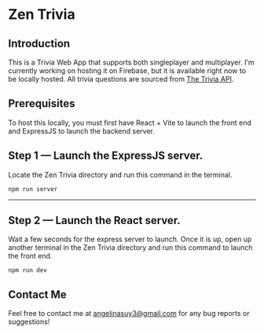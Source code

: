 # Zen Trivia

## Introduction

This is a Trivia Web App that supports both singleplayer and multiplayer. I'm currently working on hosting it on Firebase, but it is available right now to be locally hosted. All trivia questions are sourced from [The Trivia API](https://the-trivia-api.com/).

## Prerequisites

To host this locally, you must first have React + Vite to launch the front end and ExpressJS to launch the backend server.

## Step 1 — Launch the ExpressJS server.

Locate the Zen Trivia directory and run this command in the terminal.

```line_numbers,js
npm run server
```

---

## Step 2 — Launch the React server.

Wait a few seconds for the express server to launch. Once it is up, open up another terminal in the Zen Trivia directory and run this command to launch the front end.

```line_numbers,js
npm run dev
```

## Contact Me

Feel free to contact me at angelinasuy3@gmail.com for any bug reports or suggestions!
